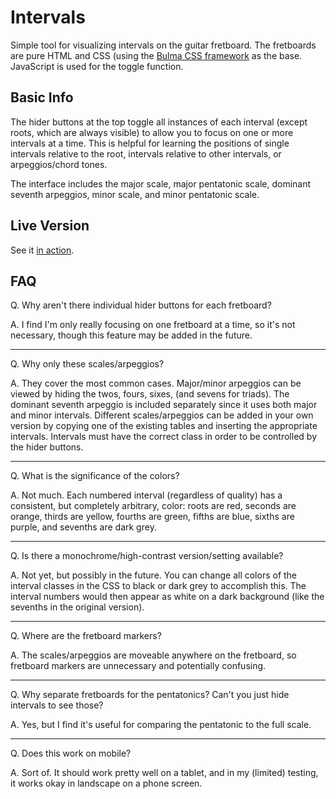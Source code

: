 # Intervals
Simple tool for visualizing intervals on the guitar fretboard. The fretboards are pure HTML and CSS (using the [Bulma CSS framework](https://bulma.io/) as the base. JavaScript is used for the toggle function.


## Basic Info
The hider buttons at the top toggle all instances of each interval (except roots, which are always visible) to allow you to focus on one or more intervals at a time. This is helpful for learning the positions of single intervals relative to the root, intervals relative to other intervals, or arpeggios/chord tones.

The interface includes the major scale, major pentatonic scale, dominant seventh arpeggios, minor scale, and minor pentatonic scale.


## Live Version
See it [in action](https://elemcee.com/intervals/).


## FAQ
Q. Why aren't there individual hider buttons for each fretboard?

A. I find I'm only really focusing on one fretboard at a time, so it's not necessary, though this feature may be added in the future.

***

Q. Why only these scales/arpeggios?

A. They cover the most common cases. Major/minor arpeggios can be viewed by hiding the twos, fours, sixes, (and sevens for triads). The dominant seventh arpeggio is included separately since it uses both major and minor intervals. Different scales/arpeggios can be added in your own version by copying one of the existing tables and inserting the appropriate intervals. Intervals must have the correct class in order to be controlled by the hider buttons.

***

Q. What is the significance of the colors?

A. Not much. Each numbered interval (regardless of quality) has a consistent, but completely arbitrary, color: roots are red, seconds are orange, thirds are yellow, fourths are green, fifths are blue, sixths are purple, and sevenths are dark grey.

***

Q. Is there a monochrome/high-contrast version/setting available?

A. Not yet, but possibly in the future. You can change all colors of the interval classes in the CSS to black or dark grey to accomplish this. The interval numbers would then appear as white on a dark background (like the sevenths in the original version).

***

Q. Where are the fretboard markers?

A. The scales/arpeggios are moveable anywhere on the fretboard, so fretboard markers are unnecessary and potentially confusing.

***

Q. Why separate fretboards for the pentatonics? Can't you just hide intervals to see those?

A. Yes, but I find it's useful for comparing the pentatonic to the full scale.

***

Q. Does this work on mobile?

A. Sort of. It should work pretty well on a tablet, and in my (limited) testing, it works okay in landscape on a phone screen.

